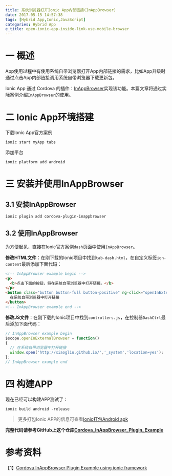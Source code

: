 ```yaml
---
title: 系统浏览器打开Ionic App内部链接(InAppBrowser)
date: 2017-05-15 14:57:38
tags: [Hybrid App,Ionic,JavaScript]
categories: Hybrid App
e_title: open-ionic-app-inside-link-use-mobile-browser
---
```


# 一 概述

App使用过程中有使用系统自带浏览器打开App内部链接的需求，比如App升级时通过点击App内部链接调用系统自带浏览器下载更新包。   

Ionic App 通过 Cordova 的插件：[InAppBrowser](https://github.com/apache/cordova-plugin-inappbrowser)实现该功能。本篇文章将通过实际案例介绍`InAppBrowser`的使用。   

# 二 Ionic App环境搭建   

下载Ionic App官方案例   

```bazaar
ionic start myApp tabs
```

添加平台   

```bazaar
ionic platform add android
```

# 三 安装并使用InAppBrowser

## 3.1 安装InAppBrowser   

```bazaar
ionic plugin add cordova-plugin-inappbrowser
```

## 3.2 使用InAppBrowser

为方便起见，直接在Ionic官方案例`dash`页面中使用`InAppBrowser`。    

**修改HTML文件**：在刚下载的Ionic项目中找到`tab-dash.html`，在自定义标签`ion-content`最后添加下面代码：   

```html
<!-- InAppBrowser example begin -->
<p>
  <b>点击下面的按钮，将在系统自带浏览器中打开链接。</b>
</p>
<button class="button button-full button-positive" ng-click="openInExternalBrowser()">
  在系统自带浏览器中打开链接
</button>
<!-- InAppBrowser example end -->
```

**修改JS文件**：在刚下载的Ionic项目中找到`controllers.js`，在控制器`DashCtrl`最后添加下面代码：   

```js
// InAppBrowser example begin
$scope.openInExternalBrowser = function()
{
  // 在系统自带浏览器中打开链接
  window.open('http://xiaogliu.github.io/','_system','location=yes');
};
// InAppBrowser example end
```

# 四 构建APP

现在已经可以构建APP测试了：

```bazaar
ionic build android -release
```

> 更多打包Ionic APP的信息可查看[Ionic打包Android apk](http://xiaogliu.github.io/2017/05/13/Ionic%E6%89%93%E5%8C%85Android-apk/)   

**完整代码请参考GitHub上这个仓库[Cordova_InAppBrowser_Plugin_Example](https://github.com/xiaogliu/Cordova_InAppBrowser_Plugin_Example)**   

# 参考资料   
【1】[Cordova InAppBrowser Plugin Example using ionic framework](http://sourcefreeze.com/cordova-inappbrowser-plugin-example-using-ionic-framework/)   
